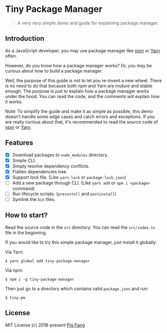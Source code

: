 # Tiny Package Manager

> A very very simple demo and guide for explaining package manager.

## Introduction

As a JavaScript developer, you may use package manager like [npm](https://www.npmjs.com/) or [Yarn](https://yarnpkg.com/)
often.

However, do you know how a package manager works? Or, you may be curious about how to build a package manager.

Well, the purpose of this guide is not to let you re-invent a new wheel.
There is no need to do that because both npm and Yarn are muture and stable enough.
The purpose is just to explain how a package manager works under the hood.
You can read the code, and the comments will explain how it works.

Note: To simplify the guide and make it as simple as possible,
this demo doesn't handle some edge cases and catch errors and exceptions.
If you are really curious about that,
it's recommended to read the source code of [npm](https://github.com/npm/npm) or [Yarn](https://github.com/yarnpkg/yarn).

## Features

- [x] Download packages to `node_modules` directory.
- [x] Simple CLI.
- [x] Simply resolve dependency conflicts.
- [x] Flatten dependencies tree.
- [x] Support lock file. (Like `yarn.lock` or `package-lock.json`)
- [ ] Add a new package through CLI. (Like `yarn add` or `npm i <package>` command)
- [ ] Run lifecycle scripts. (`preinstall` and `postinstall`)
- [ ] Symlink the `bin` files.

## How to start?

Read the source code in the `src` directory.
You can read the `src/index.ts` file in the beginning.

If you would like to try this simple package manager,
just install it globally:

Via Yarn:

```
$ yarn global add tiny-package-manager
```

Via npm:

```
$ npm i -g tiny-package-manager
```

Then just go to a directory which contains valid `package.json` and run:

```
$ tiny-pm
```

## License

MIT License (c) 2018-present [Pig Fang](https://gplane.win/)
